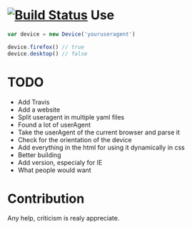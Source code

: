 [![Build Status](https://travis-ci.org/JonathanDaSilva/UserAgentParser.svg?branch=master)](https://travis-ci.org/JonathanDaSilva/UserAgentParser)
Use
===

```javascript
var device = new Device('youruseragent')

device.firefox() // true
device.desktop() // false
```

TODO
====

* Add Travis
* Add a website
* Split useragent in multiple yaml files
* Found a lot of userAgent
* Take the userAgent of the current browser and parse it
* Check for the orientation of the device
* Add everything in the html for using it dynamically in css
* Better building
* Add version, especialy for IE
* What people would want

Contribution
============

Any help, criticism is realy appreciate.
